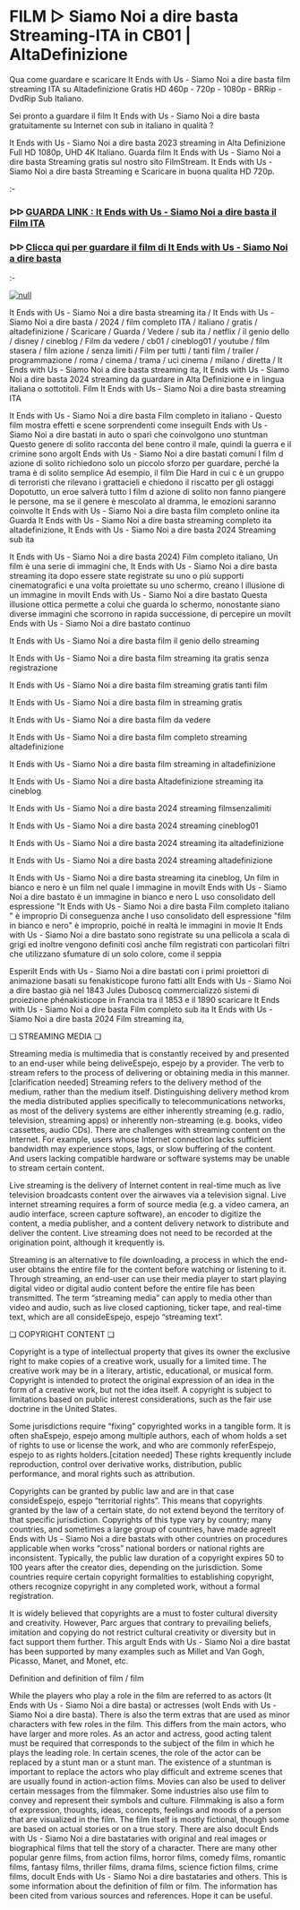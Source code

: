 # FILM ▷ Siamo Noi a dire basta Streaming-ITA in CB01 | AltaDefinizione



Qua come guardare e scaricare It Ends with Us - Siamo Noi a dire basta film streaming ITA su Altadefinizione Gratis HD 460p - 720p - 1080p - BRRip - DvdRip Sub Italiano.

Sei pronto a guardare il film It Ends with Us - Siamo Noi a dire basta gratuitamente su Internet con sub in italiano in qualità ?

It Ends with Us - Siamo Noi a dire basta 2023 streaming in Alta Definizione Full HD 1080p, UHD 4K Italiano. Guarda film It Ends with Us - Siamo Noi a dire basta Streaming gratis sul nostro sito FilmStream. It Ends with Us - Siamo Noi a dire basta Streaming e Scaricare in buona qualita HD 720p.

:-

### ᐅᐅ [GUARDA LINK : It Ends with Us - Siamo Noi a dire basta il Film ITA](https://t.co/BCnbNiOT6c)

### ᐅᐅ [Clicca qui per guardare il film di It Ends with Us - Siamo Noi a dire basta](https://t.co/BCnbNiOT6c)

:-

[![null](https://static.wixstatic.com/media/855a25_043b5abeb4ae4d35ac003198e7fe56ed~mv2.gif)](https://t.co/qSQYLBPxEk)

It Ends with Us - Siamo Noi a dire basta streaming ita / It Ends with Us - Siamo Noi a dire basta / 2024 / film completo ITA / italiano / gratis / altadefinizione / Scaricare / Guarda / Vedere / sub ita / netflix / il genio dello / disney / cineblog / Film da vedere / cb01 / cineblog01 / youtube / film stasera / film azione / senza limiti / Film per tutti / tanti film / trailer / programmazione / roma / cinema / trama / uci cinema / milano / diretta / It Ends with Us - Siamo Noi a dire basta streaming ita, It Ends with Us - Siamo Noi a dire basta 2024 streaming da guardare in Alta Definizione e in lingua italiana o sottotitoli. Film It Ends with Us - Siamo Noi a dire basta streaming ITA

It Ends with Us - Siamo Noi a dire basta Film completo in italiano - Questo film mostra effetti e scene sorprendenti come inseguiIt Ends with Us - Siamo Noi a dire bastati in auto o spari che coinvolgono uno stuntman Questo genere di solito racconta del bene contro il male, quindi la guerra e il crimine sono argoIt Ends with Us - Siamo Noi a dire bastati comuni I film d azione di solito richiedono solo un piccolo sforzo per guardare, perché la trama è di solito semplice Ad esempio, il film Die Hard in cui c è un gruppo di terroristi che rilevano i grattacieli e chiedono il riscatto per gli ostaggi Dopotutto, un eroe salverà tutto I film d azione di solito non fanno piangere le persone, ma se il genere è mescolato al dramma, le emozioni saranno coinvolte It Ends with Us - Siamo Noi a dire basta film completo online ita Guarda It Ends with Us - Siamo Noi a dire basta streaming completo ita altadefinizione, It Ends with Us - Siamo Noi a dire basta 2024 Streaming sub ita

It Ends with Us - Siamo Noi a dire basta 2024) Film completo italiano, Un film è una serie di immagini che, It Ends with Us - Siamo Noi a dire basta streaming ita dopo essere state registrate su uno o più supporti cinematografici e una volta proiettate su uno schermo, creano l illusione di un immagine in moviIt Ends with Us - Siamo Noi a dire bastato Questa illusione ottica permette a colui che guarda lo schermo, nonostante siano diverse immagini che scorrono in rapida successione, di percepire un moviIt Ends with Us - Siamo Noi a dire bastato continuo

It Ends with Us - Siamo Noi a dire basta film il genio dello streaming

It Ends with Us - Siamo Noi a dire basta film streaming ita gratis senza registrazione

It Ends with Us - Siamo Noi a dire basta film streaming gratis tanti film

It Ends with Us - Siamo Noi a dire basta film in streaming gratis

It Ends with Us - Siamo Noi a dire basta film da vedere

It Ends with Us - Siamo Noi a dire basta film completo streaming altadefinizione

It Ends with Us - Siamo Noi a dire basta film streaming in altadefinizione

It Ends with Us - Siamo Noi a dire basta Altadefinizione streaming ita cineblog

It Ends with Us - Siamo Noi a dire basta 2024 streaming filmsenzalimiti

It Ends with Us - Siamo Noi a dire basta 2024 streaming cineblog01

It Ends with Us - Siamo Noi a dire basta 2024 streaming ita altadefinizione

It Ends with Us - Siamo Noi a dire basta 2024 streaming altadefinizione

It Ends with Us - Siamo Noi a dire basta streaming ita cineblog, Un film in bianco e nero è un film nel quale l immagine in moviIt Ends with Us - Siamo Noi a dire bastato è un immagine in bianco e nero L uso consolidato dell espressione "It Ends with Us - Siamo Noi a dire basta Film completo italiano " è improprio Di conseguenza anche l uso consolidato dell espressione "film in bianco e nero" è improprio, poiché in realtà le immagini in movie It Ends with Us - Siamo Noi a dire bastato sono registrate su una pellicola a scala di grigi ed inoltre vengono definiti così anche film registrati con particolari filtri che utilizzano sfumature di un solo colore, come il seppia

EsperiIt Ends with Us - Siamo Noi a dire bastati con i primi proiettori di animazione basati su fenakisticope furono fatti alIt Ends with Us - Siamo Noi a dire bastao già nel 1843 Jules Duboscq commercializzò sistemi di proiezione phénakisticope in Francia tra il 1853 e il 1890 scaricare It Ends with Us - Siamo Noi a dire basta Film completo sub ita It Ends with Us - Siamo Noi a dire basta 2024 Film streaming ita,

❏ STREAMING MEDIA ❏

Streaming media is multimedia that is constantly received by and presented to an end-user while being deliveEspejo, espejo by a provider. The verb to stream refers to the process of delivering or obtaining media in this manner.[clarification needed] Streaming refers to the delivery method of the medium, rather than the medium itself. Distinguishing delivery method krom the media distributed applies specifically to telecommunications networks, as most of the delivery systems are either inherently streaming (e.g. radio, television, streaming apps) or inherently non-streaming (e.g. books, video cassettes, audio CDs). There are challenges with streaming content on the Internet. For example, users whose Internet connection lacks sufficient bandwidth may experience stops, lags, or slow buffering of the content. And users lacking compatible hardware or software systems may be unable to stream certain content.

Live streaming is the delivery of Internet content in real-time much as live television broadcasts content over the airwaves via a television signal. Live internet streaming requires a form of source media (e.g. a video camera, an audio interface, screen capture software), an encoder to digitize the content, a media publisher, and a content delivery network to distribute and deliver the content. Live streaming does not need to be recorded at the origination point, although it krequently is.

Streaming is an alternative to file downloading, a process in which the end-user obtains the entire file for the content before watching or listening to it. Through streaming, an end-user can use their media player to start playing digital video or digital audio content before the entire file has been transmitted. The term “streaming media” can apply to media other than video and audio, such as live closed captioning, ticker tape, and real-time text, which are all consideEspejo, espejo “streaming text”.

❏ COPYRIGHT CONTENT ❏

Copyright is a type of intellectual property that gives its owner the exclusive right to make copies of a creative work, usually for a limited time. The creative work may be in a literary, artistic, educational, or musical form. Copyright is intended to protect the original expression of an idea in the form of a creative work, but not the idea itself. A copyright is subject to limitations based on public interest considerations, such as the fair use doctrine in the United States.

Some jurisdictions require “fixing” copyrighted works in a tangible form. It is often shaEspejo, espejo among multiple authors, each of whom holds a set of rights to use or license the work, and who are commonly referEspejo, espejo to as rights holders.[citation needed] These rights krequently include reproduction, control over derivative works, distribution, public performance, and moral rights such as attribution.

Copyrights can be granted by public law and are in that case consideEspejo, espejo “territorial rights”. This means that copyrights granted by the law of a certain state, do not extend beyond the territory of that specific jurisdiction. Copyrights of this type vary by country; many countries, and sometimes a large group of countries, have made agreeIt Ends with Us - Siamo Noi a dire bastats with other countries on procedures applicable when works “cross” national borders or national rights are inconsistent. Typically, the public law duration of a copyright expires 50 to 100 years after the creator dies, depending on the jurisdiction. Some countries require certain copyright formalities to establishing copyright, others recognize copyright in any completed work, without a formal registration.

It is widely believed that copyrights are a must to foster cultural diversity and creativity. However, Parc argues that contrary to prevailing beliefs, imitation and copying do not restrict cultural creativity or diversity but in fact support them further. This arguIt Ends with Us - Siamo Noi a dire bastat has been supported by many examples such as Millet and Van Gogh, Picasso, Manet, and Monet, etc.

Definition and definition of film / film

While the players who play a role in the film are referred to as actors (It Ends with Us - Siamo Noi a dire basta) or actresses (woIt Ends with Us - Siamo Noi a dire basta). There is also the term extras that are used as minor characters with few roles in the film. This differs from the main actors, who have larger and more roles. As an actor and actress, good acting talent must be required that corresponds to the subject of the film in which he plays the leading role. In certain scenes, the role of the actor can be replaced by a stunt man or a stunt man. The existence of a stuntman is important to replace the actors who play difficult and extreme scenes that are usually found in action-action films. Movies can also be used to deliver certain messages from the filmmaker. Some industries also use film to convey and represent their symbols and culture. Filmmaking is also a form of expression, thoughts, ideas, concepts, feelings and moods of a person that are visualized in the film. The film itself is mostly fictional, though some are based on actual stories or on a true story. There are also docuIt Ends with Us - Siamo Noi a dire bastataries with original and real images or biographical films that tell the story of a character. There are many other popular genre films, from action films, horror films, comedy films, romantic films, fantasy films, thriller films, drama films, science fiction films, crime films, docuIt Ends with Us - Siamo Noi a dire bastataries and others. This is some information about the definition of film or film. The information has been cited from various sources and references. Hope it can be useful.
